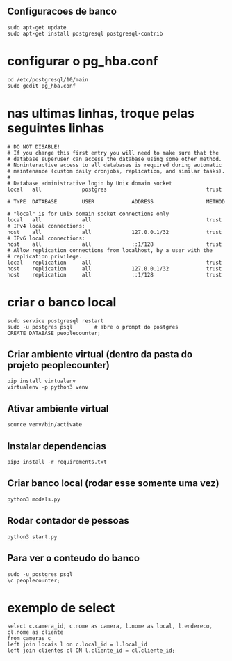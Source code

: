 ## Configuracoes de banco

    sudo apt-get update
    sudo apt-get install postgresql postgresql-contrib

# configurar o pg_hba.conf
    cd /etc/postgresql/10/main 
    sudo gedit pg_hba.conf
# nas ultimas linhas, troque pelas seguintes linhas

    # DO NOT DISABLE!
    # If you change this first entry you will need to make sure that the
    # database superuser can access the database using some other method.
    # Noninteractive access to all databases is required during automatic
    # maintenance (custom daily cronjobs, replication, and similar tasks).
    #
    # Database administrative login by Unix domain socket
    local   all             postgres                                trust

    # TYPE  DATABASE        USER            ADDRESS                 METHOD

    # "local" is for Unix domain socket connections only
    local   all             all                                     trust
    # IPv4 local connections:
    host    all             all             127.0.0.1/32            trust
    # IPv6 local connections:
    host    all             all             ::1/128                 trust
    # Allow replication connections from localhost, by a user with the
    # replication privilege.
    local   replication     all                                     trust
    host    replication     all             127.0.0.1/32            trust
    host    replication     all             ::1/128                 trust


# criar o banco local 
    sudo service postgresql restart
    sudo -u postgres psql       # abre o prompt do postgres 
    CREATE DATABASE peoplecounter;



## Criar ambiente virtual (dentro da pasta do projeto peoplecounter)
    pip install virtualenv
    virtualenv -p python3 venv



## Ativar ambiente virtual
    source venv/bin/activate


## Instalar dependencias
    pip3 install -r requirements.txt


## Criar banco local (rodar esse somente uma vez)
    python3 models.py


## Rodar contador de pessoas 
    python3 start.py


## Para ver o conteudo do banco 
    sudo -u postgres psql
    \c peoplecounter;
# exemplo de select
    select c.camera_id, c.nome as camera, l.nome as local, l.endereco, cl.nome as cliente 
    from cameras c 
    left join locais l on c.local_id = l.local_id 
    left join clientes cl ON l.cliente_id = cl.cliente_id; 



